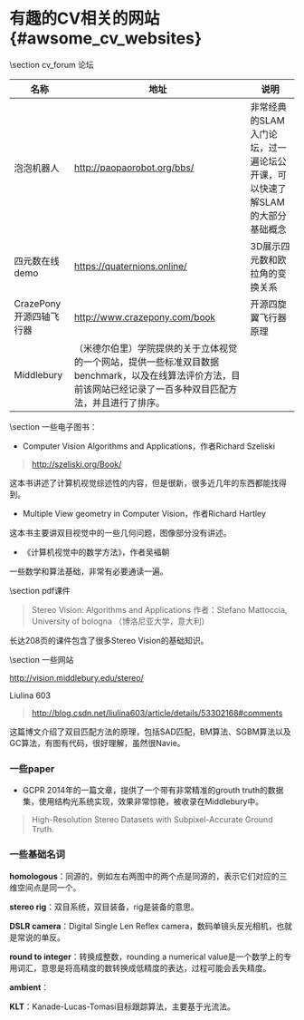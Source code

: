 有趣的CV相关的网站{#awsome_cv_websites}
====================================

\section cv_forum 论坛

| 名称 | 地址 | 说明 |
|---|---|---|
| 泡泡机器人 | http://paopaorobot.org/bbs/ | 非常经典的SLAM入门论坛，过一遍论坛公开课，可以快速了解SLAM的大部分基础概念 | 
| 四元数在线demo | https://quaternions.online/ | 3D展示四元数和欧拉角的变换关系 |
| CrazePony开源四轴飞行器 | http://www.crazepony.com/book | 开源四旋翼飞行器原理 |
| Middlebury |（米德尔伯里）学院提供的关于立体视觉的一个网站，提供一些标准双目数据benchmark，以及在线算法评价方法，目前该网站已经记录了一百多种双目匹配方法，并且进行了排序。


\section 一些电子图书：

- Computer Vision Algorithms and Applications，作者Richard Szeliski

> http://szeliski.org/Book/

这本书讲述了计算机视觉综述性的内容，但是很新，很多近几年的东西都能找得到。

- Multiple View geometry in Computer Vision，作者Richard Hartley

这本书主要讲双目视觉中的一些几何问题，图像部分没有讲述。

- 《计算机视觉中的数学方法》，作者吴褔朝

一些数学和算法基础，非常有必要通读一遍。

\section pdf课件

> Stereo Vision: Algorithms and Applications 作者：Stefano Mattoccia, University of bologna （博洛尼亚大学，意大利）

长达208页的课件包含了很多Stereo Vision的基础知识。

\section 一些网站

http://vision.middlebury.edu/stereo/


Liulina 603
> http://blog.csdn.net/liulina603/article/details/53302168#comments

这篇博文介绍了双目匹配方法的原理，包括SAD匹配，BM算法、SGBM算法以及GC算法，有图有代码，很好理解，虽然很Navie。

### 一些paper

- GCPR 2014年的一篇文章，提供了一个带有非常精准的grouth truth的数据集，使用结构光系统实现，效果非常惊艳，被收录在Middlebury中。

> High-Resolution Stereo Datasets with Subpixel-Accurate Ground Truth.

### 一些基础名词

**homologous**：同源的，例如左右两图中的两个点是同源的，表示它们对应的三维空间点是同一个。

**stereo rig**：双目系统，双目装备，rig是装备的意思。

**DSLR camera**：Digital Single Len Reflex camera，数码单镜头反光相机，也就是常说的单反。

**round to integer**：转换成整数，rounding a numerical value是一个数学上的专用词汇，意思是将高精度的数转换成低精度的表达，过程可能会丢失精度。

**ambient**：

**KLT**：Kanade-Lucas-Tomasi目标跟踪算法，主要基于光流法。
